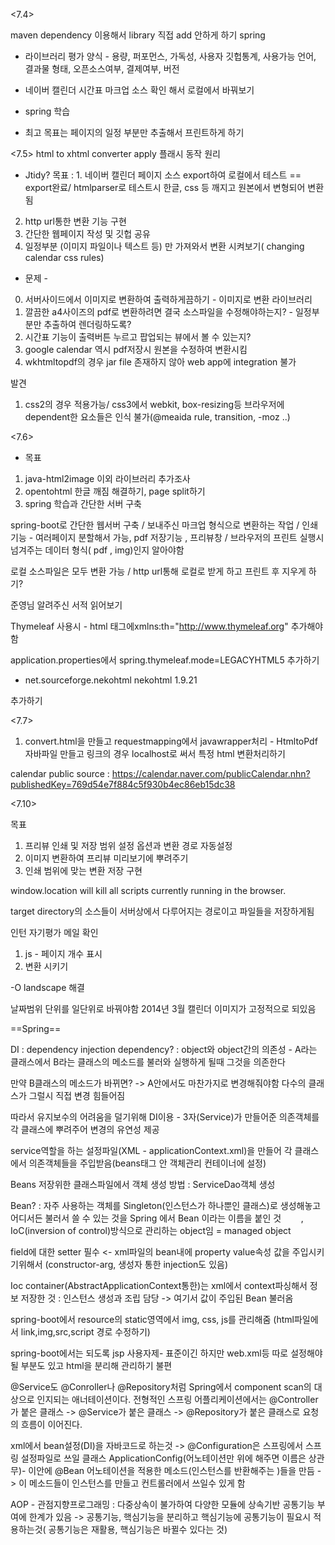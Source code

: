 <7.4>

maven dependency 이용해서 library 직접 add 안하게 하기
spring

- 라이브러리 평가 양식 - 
용량, 퍼포먼스, 가독성, 사용자 깃헙통계, 사용가능 언어, 결과물 형태, 오픈소스여부, 결제여부, 버전

- 네이버 캘린더 시간표 마크업 소스 확인 해서 로컬에서 바꿔보기
- spring 학습
- 최고 목표는 페이지의 일정 부분만 추출해서 프린트하게 하기

<7.5>
html to xhtml converter apply
플래시 동작 원리
- Jtidy?
목표 : 1. 네이버 캘린더 페이지 소스 export하여 로컬에서 테스트 == export완료/ htmlparser로 테스트시 한글, css 등 깨지고 원본에서 변형되어 변환됨
2. http url통한 변환 기능 구현
3. 간단한 웹페이지 작성 및 깃헙 공유
4. 일정부분 (이미지 파일이나 텍스트 등) 만 가져와서 변환 시켜보기( changing calendar css rules)

- 문제 -
0. 서버사이드에서 이미지로 변환하여 출력하게끔하기 - 이미지로 변환 라이브러리
1. 깔끔한 a4사이즈의 pdf로 변환하려면 결국 소스파일을 수정해야하는지? - 일정부분만 추출하여 렌더링하도록?
2. 시간표 기능이 출력버튼 누르고 팝업되는 뷰에서 볼 수 있는지?
3. google calendar 역시 pdf저장시 원본을 수정하여 변환시킴
4. wkhtmltopdf의 경우 jar file 존재하지 않아 web app에 integration 불가

발견
1. css2의 경우 적용가능/ css3에서 webkit, box-resizing등 브라우저에 dependent한 요소들은 인식 불가(@meaida rule, transition, -moz ..)

<7.6>

- 목표
1. java-html2image 이외 라이브러리 추가조사
2. opentohtml 한글 깨짐 해결하기, page split하기
3. spring 학습과 간단한 서버 구축

spring-boot로 간단한 웹서버 구축 / 보내주신 마크업 형식으로 변환하는 작업 / 인쇄 기능 - 여러페이지 분할해서 가능,  pdf 저장기능 , 프리뷰창 / 브라우저의 프린트 실행시 넘겨주는 데이터 형식( pdf , img)인지 알아야함

로컬 소스파일은 모두 변환 가능 / http url통해 로컬로 받게 하고 프린트 후 지우게 하기?

준영님 알려주신 서적 읽어보기

Thymeleaf 사용시 - html 태그에xmlns:th="http://www.thymeleaf.org" 추가해야함

application.properties에서 spring.thymeleaf.mode=LEGACYHTML5 추가하기
+ <dependency>
			<groupId>net.sourceforge.nekohtml</groupId>
			<artifactId>nekohtml</artifactId>
			<version>1.9.21</version>
		</dependency>
추가하기

<7.7>

1. convert.html을 만들고 requestmapping에서 javawrapper처리 - HtmltoPdf자바파일 만들고 링크의 경우 localhost로 써서 특정 html 변환처리하기

calendar public source : https://calendar.naver.com/publicCalendar.nhn?publishedKey=769d54e7f884c5f930b4ec86eb15dc38

<7.10>

목표
1. 프리뷰 인쇄 및 저장 범위 설정 옵션과 변환 경로 자동설정
2. 이미지 변환하여 프리뷰 미리보기에 뿌려주기
3. 인쇄 범위에 맞는 변환 저장 구현

window.location will kill all scripts currently running in the browser.

target directory의 소스들이 서버상에서 다루어지는 경로이고 파일들을 저장하게됨


인턴 자기평가 메일 확인

1. js - 페이지 개수 표시
2. 변환 시키기

-O landscape 해결

날짜범위 단위를 일단위로 바꿔야함
2014년 3월 캘린더 이미지가 고정적으로 되있음




==Spring==

DI : dependency injection
dependency? : object와 object간의 의존성 - A라는 클래스에서 B라는 클래스의 메소드를 불러와 실행하게 될때 그것을 의존한다

만약 B클래스의 메소드가 바뀌면? -> A안에서도 마찬가지로 변경해줘야함 다수의 클래스가 그럴시 직접 변경 힘들어짐

따라서 유지보수의 어려움을 덜기위해 DI이용 - 3자(Service)가 만들어준 의존객체를 각 클래스에 뿌려주어 변경의 유연성 제공

service역할을 하는 설정파일(XML - applicationContext.xml)을 만들어 각 클래스에서 의존객체들을 주입받음(beans태그 안 객체관리 컨테이너에 설정)

Beans 저장위한 클래스파일에서 객체 생성 방법 : ServiceDao객체 생성

Bean? : 자주 사용하는 객체를 Singleton(인스턴스가 하나뿐인 클래스)로 생성해놓고 어디서든 불러서 쓸 수 있는 것을 Spring 에서 Bean 이라는 이름을 붙인 것
        , IoC(inversion of control)방식으로 관리하는 object임 = managed object

field에 대한 setter 필수 <- xml파일의 bean내에 property value속성 값을 주입시키기위해서 (constructor-arg, 생성자 통한 injection도 있음)

Ioc container(AbstractApplicationContext통한)는 xml에서 context파싱해서 정보 저장한 것 : 인스턴스 생성과 조립 담당 -> 여기서 값이 주입된 Bean 불러옴

spring-boot에서 resource의 static영역에서 img, css, js를 관리해줌 (html파일에서 link,img,src,script 경로 수정하기)

spring-boot에서는 되도록 jsp 사용자제- 표준이긴 하지만 web.xml등 따로 설정해야될 부분도 있고 html을 분리해 관리하기 불편

@Service도 @Conroller나 @Repository처럼 Spring에서 component scan의 대상으로 인지되는 애너테이션이다. 전형적인 스프링 어플리케이션에서는 @Controller가 붙은 클래스 -> @Service가 붙은 클래스 -> @Repository가 붙은 클래스로 요청의 흐름이 이어진다.

xml에서 bean설정(DI)을 자바코드로 하는것 -> @Configuration은 스프링에서 스프링 설정파일로 쓰일 클래스 ApplicationConfig(어노테이션만 위에 해주면 이름은 상관무)- 이안에 @Bean 어노테이션을 적용한 메소드(인스턴스를 반환해주는 )들을 만듬 -> 이 메소드들이 인스턴스를 만들고 컨트롤러에서 쓰일수 있게 함

AOP - 관점지향프로그래밍 : 다중상속이 불가하여 다양한 모듈에 상속기반 공통기능 부여에 한계가 있음 -> 공통기능, 핵심기능을 분리하고 핵심기능에 공통기능이 필요시 적용하는것( 공통기능은 재활용, 핵심기능은 바뀔수 있다는 것)

